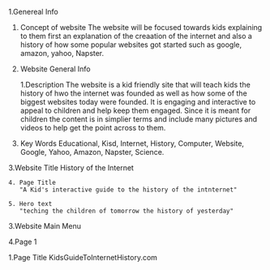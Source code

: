  1.Genereal Info
  
  1. Concept of website
         The website will be focused towards kids explaining to them first an explanation of the creaation of the internet and also a history of how some popular websites got 
         started such as google, amazon, yahoo, Napster. 
 
 2. Website General Info 
    
    1.Description 
      The website is a kid friendly site that will teach kids the history of hwo the internet was founded as well as how some of the biggest websites today were founded. It is
      engaging and interactive to appeal to children and help keep them engaged. Since it is meant for children the content is in simplier terms and include many pictures and 
      videos to help get the point across to them.
   
   2. Key Words
       Educational, Kisd, Internet, History, Computer, Website, Google, Yahoo, Amazon, Napster, Science.
   
   3.Website Title 
      History of the Internet 
    
    4. Page Title
       "A Kid's interactive guide to the history of the intnternet"
    
    5. Hero text 
       "teching the children of tomorrow the history of yesterday"
  
  3.Website Main Menu
 
 4.Page 1
   
   1.Page Title
    KidsGuideToInternetHistory.com
     
